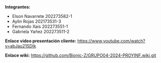 **Integrantes:**
 - Elson Navarrete 202273582-1
 - Aylin Rojas 202173531-3
 - Fernando Xais 202273551-1
 - Gabriela Yañez 202273511-2

**Enlace video presentación cliente:**  https://www.youtube.com/watch?v=abJau21SDIk


**Enlace wiki:** https://github.com/Bionic-Z/GRUPO04-2024-PROYINF.wiki.git
